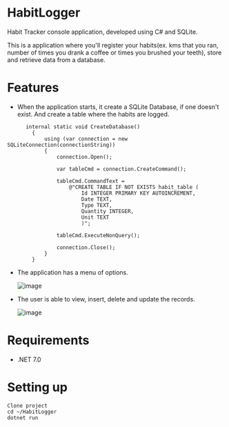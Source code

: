 # HabitLogger
Habit Tracker console application, developed using C# and SQLite.

This is a application where you'll register your habits(ex. kms that you ran, number of times you drank a coffee or times you brushed your teeth), store and retrieve data from a database.

# Features

* When the application starts, it create a SQLite Database, if one doesn't exist. And create a table where the habits are logged.

```
      internal static void CreateDatabase()
        {
            using (var connection = new SQLiteConnection(connectionString))
            {
                connection.Open();
                
                var tableCmd = connection.CreateCommand();

                tableCmd.CommandText =
                    @"CREATE TABLE IF NOT EXISTS habit_table (
                        Id INTEGER PRIMARY KEY AUTOINCREMENT,
                        Date TEXT,
                        Type TEXT,
                        Quantity INTEGER,
                        Unit TEXT
                        )";

                tableCmd.ExecuteNonQuery();

                connection.Close();
            }
        }

```

* The application has a menu of options.

  ![image](https://user-images.githubusercontent.com/38431500/208267761-fed17a55-a7e5-4e6f-9cc2-59949a3bb097.png)

* The user is able to view, insert, delete and update the records.

  ![image](https://user-images.githubusercontent.com/38431500/208434914-e32b6b25-998f-47f6-a690-b6c6a81c19c4.png)

# Requirements

* .NET 7.0

#  Setting up
    Clone project
    cd ~/HabitLogger
    dotnet run
